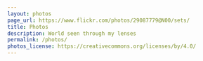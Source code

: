 ```yaml
---
layout: photos
page_url: https://www.flickr.com/photos/29087779@N00/sets/
title: Photos
description: World seen through my lenses
permalink: /photos/
photos_license: https://creativecommons.org/licenses/by/4.0/
---
```


